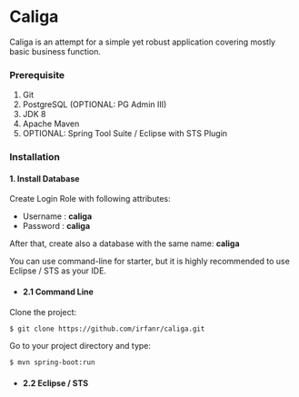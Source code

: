 # Caliga

Caliga is an attempt for a simple yet robust application covering mostly basic business function.

### Prerequisite
1. Git 
2. PostgreSQL (OPTIONAL: PG Admin III)
3. JDK 8
4. Apache Maven
5. OPTIONAL: Spring Tool Suite / Eclipse with STS Plugin

### Installation
#### 1. Install Database
Create Login Role with following attributes:
* Username : __caliga__
* Password :  __caliga__

After that, create also a database with the same name:  __caliga__

You can use command-line for starter, but it is highly recommended to use Eclipse / STS as your IDE.
* #### 2.1 Command Line
Clone the project:
```sh
$ git clone https://github.com/irfanr/caliga.git
```
Go to your project directory and type:
```sh
$ mvn spring-boot:run
```
* #### 2.2 Eclipse / STS
